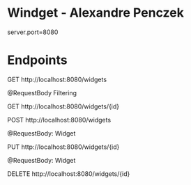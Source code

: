 # Windget - Alexandre Penczek

server.port=8080

# Endpoints

GET
http://localhost:8080/widgets 

@RequestBody Filtering

GET
http://localhost:8080/widgets/{id} 

POST
http://localhost:8080/widgets

@RequestBody: Widget 

PUT
http://localhost:8080/widgets/{id}

@RequestBody: Widget
 
DELETE
http://localhost:8080/widgets/{id}
